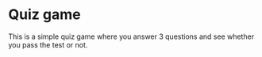 # Quiz game
This is a simple quiz game where you answer 3 questions and see whether you pass the test or not.
